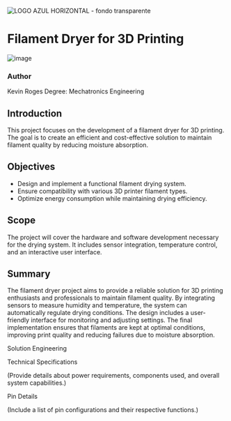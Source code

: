 ![LOGO AZUL HORIZONTAL - fondo transparente](https://github.com/user-attachments/assets/0c875b5b-b05c-4c56-b229-a591ee275421)
# Filament Dryer for 3D Printing
![image](https://github.com/user-attachments/assets/f9f9b668-f997-4048-9b5e-19d27cdf1f97)

### Author
Kevin Roges
Degree: Mechatronics Engineering


## Introduction
This project focuses on the development of a filament dryer for 3D printing. The goal is to create an efficient and cost-effective solution to maintain filament quality by reducing moisture absorption.

## Objectives
- Design and implement a functional filament drying system.
- Ensure compatibility with various 3D printer filament types.
- Optimize energy consumption while maintaining drying efficiency.

## Scope
The project will cover the hardware and software development necessary for the drying system. It includes sensor integration, temperature control, and an interactive user interface.

## Summary
The filament dryer project aims to provide a reliable solution for 3D printing enthusiasts and professionals to maintain filament quality. By integrating sensors to measure humidity and temperature, the system can automatically regulate drying conditions. The design includes a user-friendly interface for monitoring and adjusting settings. The final implementation ensures that filaments are kept at optimal conditions, improving print quality and reducing failures due to moisture absorption.

Solution Engineering

Technical Specifications

(Provide details about power requirements, components used, and overall system capabilities.)

Pin Details

(Include a list of pin configurations and their respective functions.)
